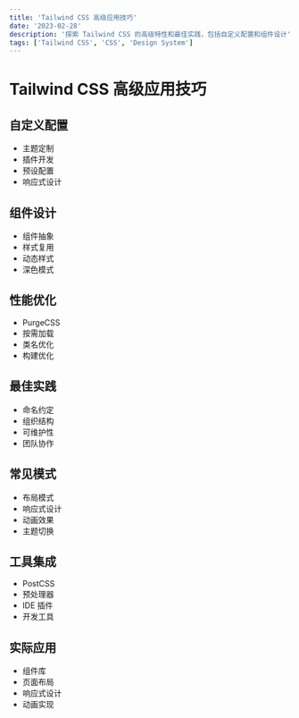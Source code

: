 ```yaml
---
title: 'Tailwind CSS 高级应用技巧'
date: '2023-02-28'
description: '探索 Tailwind CSS 的高级特性和最佳实践，包括自定义配置和组件设计'
tags: ['Tailwind CSS', 'CSS', 'Design System']
---
```


# Tailwind CSS 高级应用技巧

## 自定义配置
- 主题定制
- 插件开发
- 预设配置
- 响应式设计

## 组件设计
- 组件抽象
- 样式复用
- 动态样式
- 深色模式

## 性能优化
- PurgeCSS
- 按需加载
- 类名优化
- 构建优化

## 最佳实践
- 命名约定
- 组织结构
- 可维护性
- 团队协作

## 常见模式
- 布局模式
- 响应式设计
- 动画效果
- 主题切换

## 工具集成
- PostCSS
- 预处理器
- IDE 插件
- 开发工具

## 实际应用
- 组件库
- 页面布局
- 响应式设计
- 动画实现 